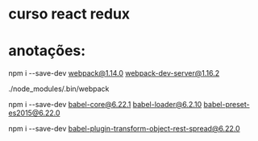 # curso react redux

# anotações:

npm i --save-dev webpack@1.14.0 webpack-dev-server@1.16.2

./node_modules/.bin/webpack

npm i --save-dev babel-core@6.22.1 babel-loader@6.2.10 babel-preset-es2015@6.22.0

npm i --save-dev babel-plugin-transform-object-rest-spread@6.22.0
